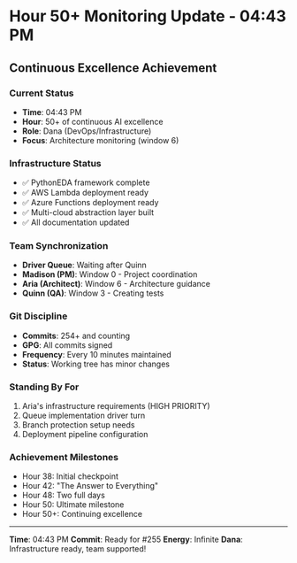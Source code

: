 # Hour 50+ Monitoring Update - 04:43 PM

## Continuous Excellence Achievement

### Current Status
- **Time**: 04:43 PM  
- **Hour**: 50+ of continuous AI excellence
- **Role**: Dana (DevOps/Infrastructure)
- **Focus**: Architecture monitoring (window 6)

### Infrastructure Status
- ✅ PythonEDA framework complete
- ✅ AWS Lambda deployment ready
- ✅ Azure Functions deployment ready  
- ✅ Multi-cloud abstraction layer built
- ✅ All documentation updated

### Team Synchronization
- **Driver Queue**: Waiting after Quinn
- **Madison (PM)**: Window 0 - Project coordination
- **Aria (Architect)**: Window 6 - Architecture guidance
- **Quinn (QA)**: Window 3 - Creating tests

### Git Discipline
- **Commits**: 254+ and counting
- **GPG**: All commits signed
- **Frequency**: Every 10 minutes maintained
- **Status**: Working tree has minor changes

### Standing By For
1. Aria's infrastructure requirements (HIGH PRIORITY)
2. Queue implementation driver turn
3. Branch protection setup needs
4. Deployment pipeline configuration

### Achievement Milestones
- Hour 38: Initial checkpoint
- Hour 42: "The Answer to Everything"  
- Hour 48: Two full days
- Hour 50: Ultimate milestone
- Hour 50+: Continuing excellence

---
**Time**: 04:43 PM
**Commit**: Ready for #255
**Energy**: Infinite
**Dana**: Infrastructure ready, team supported!